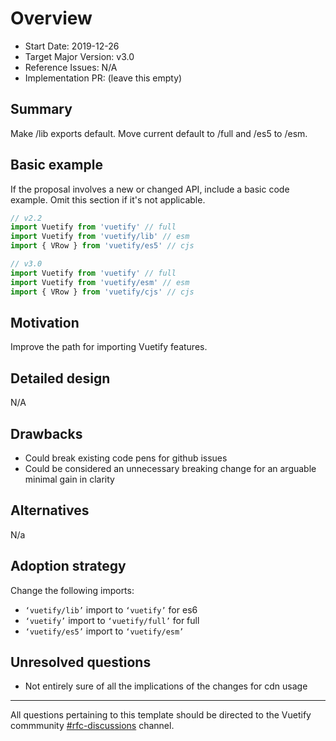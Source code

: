 # Overview

- Start Date: 2019-12-26
- Target Major Version: v3.0
- Reference Issues: N/A
- Implementation PR: (leave this empty)

## Summary

Make /lib exports default. Move current default to /full and /es5 to /esm.

## Basic example

If the proposal involves a new or changed API, include a basic code example.
Omit this section if it's not applicable.

```js
// v2.2
import Vuetify from 'vuetify' // full
import Vuetify from 'vuetify/lib' // esm
import { VRow } from 'vuetify/es5' // cjs

// v3.0
import Vuetify from 'vuetify' // full
import Vuetify from 'vuetify/esm' // esm
import { VRow } from 'vuetify/cjs' // cjs
```

## Motivation

Improve the path for importing Vuetify features.

## Detailed design

N/A

## Drawbacks

- Could break existing code pens for github issues
- Could be considered an unnecessary breaking change for an arguable minimal gain in clarity

## Alternatives

N/a

## Adoption strategy

Change the following imports:

- `‘vuetify/lib’` import to `‘vuetify’` for es6
- `‘vuetify’` import to `‘vuetify/full’` for full
- `‘vuetify/es5’` import to `‘vuetify/esm’`

## Unresolved questions

- Not entirely sure of all the implications of the changes for cdn usage

---

All questions pertaining to this template should be directed to the Vuetify commmunity [#rfc-discussions](https://discord.gg/eXubxyJ) channel.

